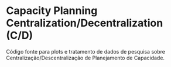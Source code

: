 # Capacity Planning Centralization/Decentralization (C/D)

Código fonte para plots e tratamento de dados de pesquisa sobre
Centralização/Descentralização de Planejamento de Capacidade.
